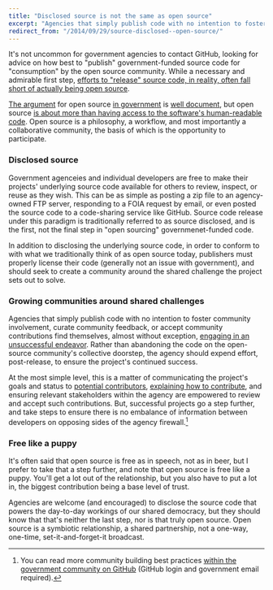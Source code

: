 ```yaml
---
title: "Disclosed source is not the same as open source"
excerpt: "Agencies that simply publish code with no intention to foster community involvement, curate community feedback, or accept community contributions find themselves, almost without exception, engaging in an unsuccessful endeavor."
redirect_from: "/2014/09/29/source-disclosed--open-source/"
---
```


It's not uncommon for government agencies to contact GitHub, looking for advice on how best to "publish" government-funded source code for "consumption" by the open source community. While a necessary and admirable first step, [efforts to "release" source code, in reality, often fall short of actually being open source](http://localhost:4000/2012/10/15/open-source-is-not-a-verb/).

[The argument](http://localhost:4000/2014/09/22/open-source-is-not-insecure/) for open source [in government](http://localhost:4000/2014/06/02/beyond-open-government/) is [well document](http://localhost:4000/2012/06/26/why-you-should-always-write-software-as-open-source/), but open source [is about more than having access to the software's human-readable code](http://[ben.balter.com/2014/01/27/open-collaboration/). Open source is a philosophy, a workflow, and most importantly a collaborative community, the basis of which is the opportunity to participate.

### Disclosed source

Government agenceies and individual developers are free to make their projects' underlying source code available for others to review, inspect, or reuse as they wish. This can be as simple as posting a zip file to an agency-owned FTP server, responding to a FOIA request by email, or even posted the source code to a code-sharing service like GitHub. Source code release under this paradigm is traditionally referred to as source disclosed, and is the first, not the final step in "open sourcing" governmenet-funded code.

In addition to disclosing the underlying source code, in order to conform to with what we traditionally think of as open source today, publishers must properly license their code (generally not an issue with government), and should seek to create a community around the shared challenge the project sets out to solve.

### Growing communities around shared challenges

Agencies that simply publish code with no intention to foster community involvement, curate community feedback, or accept community contributions find themselves, almost without exception, [engaging in an unsuccessful endeavor](http://www.theverge.com/2013/10/18/4852720/why-the-government-unpublished-the-source-code-for-healthcare-gov-github). Rather than abandoning the code on the open-source community's collective doorstep, the agency should expend effort, post-release, to ensure the project's continued success.

At the most simple level, this is a matter of communicating the project's goals and status to [potential contributors](http://localhost:4000/2013/08/11/everyone-contributes/), [explaining how to contribute](http://localhost:4000/2013/08/11/friction/), and ensuring relevant stakeholders within the agency are empowered to review and accept such contributions. But, successful projects go a step further, and take steps to ensure there is no embalance of information between developers on opposing sides of the agency firewall.[^1]

### Free like a puppy

It's often said that open source is free as in speech, not as in beer, but I prefer to take that a step further, and note that open source is free like a puppy. You'll get a lot out of the relationship, but you also have to put a lot in, the biggest contribution being a base level of trust.

Agencies are welcome (and encouraged) to disclose the source code that powers the day-to-day workings of our shared democracy, but they should know that that's neither the last step, nor is that truly open source. Open source is a symbiotic relationship, a shared partnership, not a one-way, one-time, set-it-and-forget-it broadcast.

[^1]: You can read more community building best practices [within the government community on GitHub](https://github.com/government/best-practices/blob/master/docs/community-building.md) (GitHub login and government email required).

